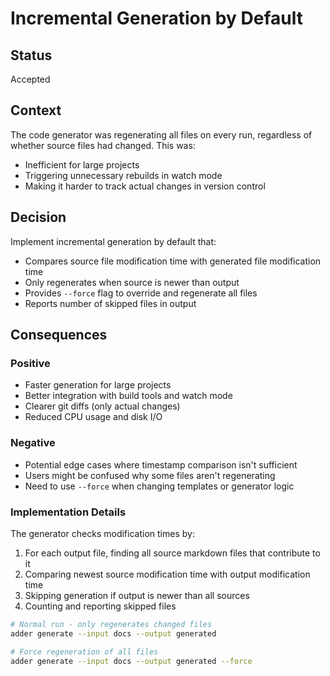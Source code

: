 # Incremental Generation by Default

## Status

Accepted

## Context

The code generator was regenerating all files on every run, regardless of whether source files had changed. This was:
- Inefficient for large projects
- Triggering unnecessary rebuilds in watch mode
- Making it harder to track actual changes in version control

## Decision

Implement incremental generation by default that:
- Compares source file modification time with generated file modification time
- Only regenerates when source is newer than output
- Provides `--force` flag to override and regenerate all files
- Reports number of skipped files in output

## Consequences

### Positive
- Faster generation for large projects
- Better integration with build tools and watch mode
- Clearer git diffs (only actual changes)
- Reduced CPU usage and disk I/O

### Negative
- Potential edge cases where timestamp comparison isn't sufficient
- Users might be confused why some files aren't regenerating
- Need to use `--force` when changing templates or generator logic

### Implementation Details

The generator checks modification times by:
1. For each output file, finding all source markdown files that contribute to it
2. Comparing newest source modification time with output modification time
3. Skipping generation if output is newer than all sources
4. Counting and reporting skipped files

```bash
# Normal run - only regenerates changed files
adder generate --input docs --output generated

# Force regeneration of all files
adder generate --input docs --output generated --force
```